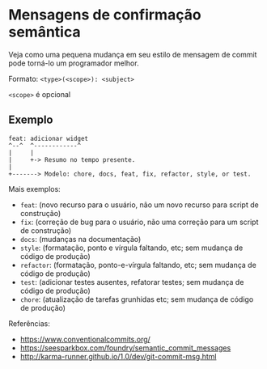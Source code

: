 # Mensagens de confirmação semântica

Veja como uma pequena mudança em seu estilo de mensagem de commit pode torná-lo um programador melhor.

Formato: `<type>(<scope>): <subject>`

`<scope>` é opcional

## Exemplo

```
feat: adicionar widget 
^--^  ^------------^
|     |
|     +-> Resumo no tempo presente.
|
+-------> Modelo: chore, docs, feat, fix, refactor, style, or test.
```

Mais exemplos:

- `feat`: (novo recurso para o usuário, não um novo recurso para script de construção)
- `fix`: (correção de bug para o usuário, não uma correção para um script de construção)
- `docs`: (mudanças na documentação)
- `style`: (formatação, ponto e vírgula faltando, etc; sem mudança de código de produção)
- `refactor`: (formatação, ponto-e-vírgula faltando, etc; sem mudança de código de produção)
- `test`: (adicionar testes ausentes, refatorar testes; sem mudança de código de produção)
- `chore`: (atualização de tarefas grunhidas etc; sem mudança de código de produção)

Referências:

- https://www.conventionalcommits.org/
- https://seesparkbox.com/foundry/semantic_commit_messages
- http://karma-runner.github.io/1.0/dev/git-commit-msg.html
